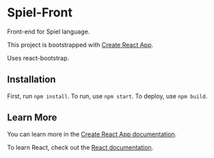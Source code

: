 # Spiel-Front

Front-end for Spiel language.

This project is bootstrapped with [Create React App](https://github.com/facebook/create-react-app).

Uses react-bootstrap.

## Installation

First, run `npm install`. To run, use `npm start`. To deploy, use `npm build`.

## Learn More

You can learn more in the [Create React App documentation](https://facebook.github.io/create-react-app/docs/getting-started).

To learn React, check out the [React documentation](https://reactjs.org/).
